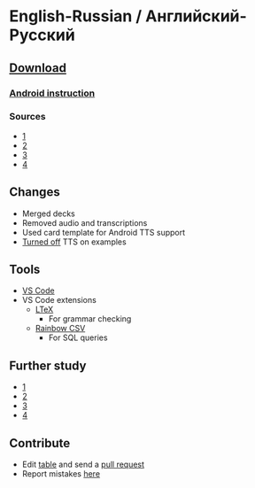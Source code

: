 # English-Russian / Английский-Русский


## [Download](./En-Ru.apkg)


### [Android instruction](https://www.youtube.com/watch?v=i7r8Fqc1izs)


### Sources
* [1](https://ankiweb.net/shared/info/799011251)
* [2](https://ankiweb.net/shared/info/492070811)
* [3](https://ankiweb.net/shared/info/1651511513)
* [4](https://ankiweb.net/shared/info/1546229992)


## Changes
* Merged decks
* Removed audio and transcriptions
* Used card template for Android TTS support
* [Turned off](https://docs.ankidroid.org/#_workarounds) TTS on examples


## Tools
* [VS Code](https://code.visualstudio.com/)
* VS Code extensions
    * [LTeX](https://marketplace.visualstudio.com/items?itemName=valentjn.vscode-ltex)
        * For grammar checking
    * [Rainbow CSV](https://marketplace.visualstudio.com/items?itemName=mechatroner.rainbow-csv)
        * For SQL queries

## Further study
* [1](https://ankiweb.net/shared/info/150475673)
* [2](https://ankiweb.net/shared/info/2137696469)
* [3](https://ankiweb.net/shared/info/2028750796)
* [4](https://ankiweb.net/shared/info/1843834237)

## Contribute
* Edit [table](./En-Ru.txt) and send a [pull request](https://docs.github.com/en/github/collaborating-with-pull-requests/proposing-changes-to-your-work-with-pull-requests/creating-a-pull-request)
* Report mistakes [here](https://github.com/br4ch1st0chr0n3/anki-decks/discussions/7)